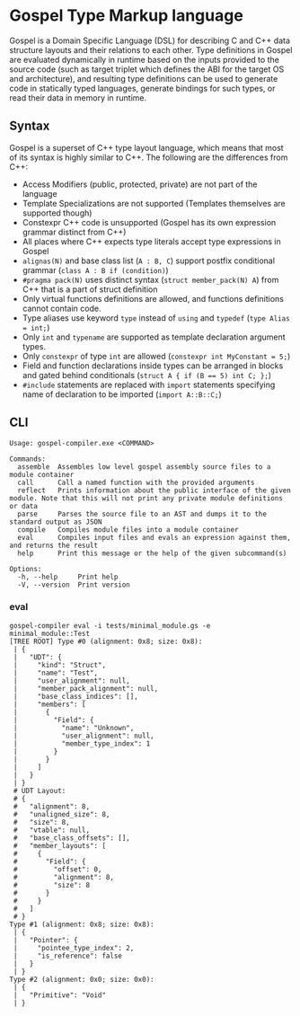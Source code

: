 # Gospel Type Markup language

Gospel is a Domain Specific Language (DSL) for describing C and C++ data structure layouts and their relations to each other.
Type definitions in Gospel are evaluated dynamically in runtime based on the inputs provided to the source code 
(such as target triplet which defines the ABI for the target OS and architecture), and resulting type
definitions can be used to generate code in statically typed languages, generate bindings for such types, or read
their data in memory in runtime.

## Syntax

Gospel is a superset of C++ type layout language, which means that most of its syntax is highly similar to C++.
The following are the differences from C++:
 - Access Modifiers (public, protected, private) are not part of the language
 - Template Specializations are not supported (Templates themselves are supported though)
 - Constexpr C++ code is unsupported (Gospel has its own expression grammar distinct from C++)
 - All places where C++ expects type literals accept type expressions in Gospel
 - `alignas(N)` and base class list (`A : B, C`) support postfix conditional grammar (`class A : B if (condition)`)
 - `#pragma pack(N)` uses distinct syntax (`struct member_pack(N) A`) from C++ that is a part of struct definition
 - Only virtual functions definitions are allowed, and functions definitions cannot contain code.
 - Type aliases use keyword `type` instead of `using` and `typedef` (`type Alias = int;`)
 - Only `int` and `typename` are supported as template declaration argument types.
 - Only `constexpr` of type `int` are allowed (`constexpr int MyConstant = 5;`)
 - Field and function declarations inside types can be arranged in blocks and gated behind conditionals (`struct A { if (B == 5) int C; };`)
 - `#include` statements are replaced with `import` statements specifying name of declaration to be imported (`import A::B::C;`)

## CLI

```console
Usage: gospel-compiler.exe <COMMAND>

Commands:
  assemble  Assembles low level gospel assembly source files to a module container
  call      Call a named function with the provided arguments
  reflect   Prints information about the public interface of the given module. Note that this will not print any private module definitions or data
  parse     Parses the source file to an AST and dumps it to the standard output as JSON
  compile   Compiles module files into a module container
  eval      Compiles input files and evals an expression against them, and returns the result
  help      Print this message or the help of the given subcommand(s)

Options:
  -h, --help     Print help
  -V, --version  Print version
```

### eval

```console
gospel-compiler eval -i tests/minimal_module.gs -e minimal_module::Test
[TREE ROOT] Type #0 (alignment: 0x8; size: 0x8): 
 | {
 |   "UDT": {
 |     "kind": "Struct",
 |     "name": "Test",
 |     "user_alignment": null,
 |     "member_pack_alignment": null,
 |     "base_class_indices": [],
 |     "members": [
 |       {
 |         "Field": {
 |           "name": "Unknown",
 |           "user_alignment": null,
 |           "member_type_index": 1
 |         }
 |       }
 |     ]
 |   }
 | }
 # UDT Layout:
 # {
 #   "alignment": 8,
 #   "unaligned_size": 8,
 #   "size": 8,
 #   "vtable": null,
 #   "base_class_offsets": [],
 #   "member_layouts": [
 #     {
 #       "Field": {
 #         "offset": 0,
 #         "alignment": 8,
 #         "size": 8
 #       }
 #     }
 #   ]
 # }
Type #1 (alignment: 0x8; size: 0x8):
 | {
 |   "Pointer": {
 |     "pointee_type_index": 2,
 |     "is_reference": false
 |   }
 | }
Type #2 (alignment: 0x0; size: 0x0):
 | {
 |   "Primitive": "Void"
 | }
```
